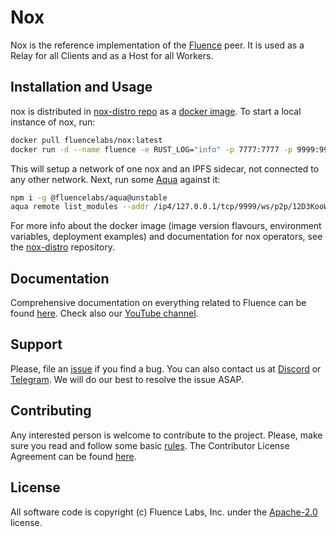 # Nox

Nox is the reference implementation of the [Fluence](https://fluence.network)
peer. It is used as a Relay for all Clients and as a Host for all Workers.

## Installation and Usage

nox is distributed in
[nox-distro repo](https://github.com/fluencelabs/nox-distro) as a
[docker image](https://github.com/fluencelabs/nox-distro/releases). To start a
local instance of nox, run:

```bash
docker pull fluencelabs/nox:latest
docker run -d --name fluence -e RUST_LOG="info" -p 7777:7777 -p 9999:9999 fluencelabs/nox:latest --local --keypair-value=gKdiCSUr1TFGFEgu2t8Ch1XEUsrN5A2UfBLjSZvfci9SPR3NvZpACfcpPGC3eY4zma1pk7UvYv5zb1VjvPHwCjj
```

This will setup a network of one nox and an IPFS sidecar, not connected to any
other network. Next, run some [Aqua](https://github.com/fluencelabs/aqua)
against it:

```bash
npm i -g @fluencelabs/aqua@unstable
aqua remote list_modules --addr /ip4/127.0.0.1/tcp/9999/ws/p2p/12D3KooWKEprYXUXqoV5xSBeyqrWLpQLLH4PXfvVkDJtmcqmh5V3
```

For more info about the docker image (image version flavours, environment
variables, deployment examples) and documentation for nox operators, see the
[nox-distro](https://github.com/fluencelabs/nox-distro) repository.

## Documentation

Comprehensive documentation on everything related to Fluence can be found
[here](https://fluence.dev/). Check also our
[YouTube channel](https://www.youtube.com/@fluencelabs).

## Support

Please, file an [issue](https://github.com/fluencelabs/nox/issues) if you find a
bug. You can also contact us at [Discord](https://discord.com/invite/5qSnPZKh7u)
or [Telegram](https://t.me/fluence_project). We will do our best to resolve the
issue ASAP.

## Contributing

Any interested person is welcome to contribute to the project. Please, make sure
you read and follow some basic [rules](./CONTRIBUTING.md). The Contributor
License Agreement can be found [here](./FluenceCLA).

## License

All software code is copyright (c) Fluence Labs, Inc. under the
[Apache-2.0](./LICENSE) license.
